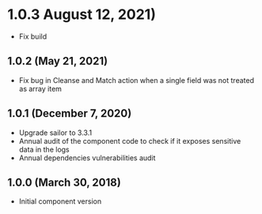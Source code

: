 # 1.0.3 August 12, 2021)
* Fix build

## 1.0.2 (May 21, 2021)
* Fix bug in Cleanse and Match action when a single field was not treated as array item 

## 1.0.1 (December 7, 2020)

* Upgrade sailor to 3.3.1
* Annual audit of the component code to check if it exposes sensitive data in the logs
* Annual dependencies vulnerabilities audit

## 1.0.0 (March 30, 2018)
* Initial component version
